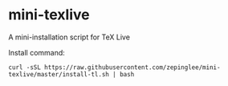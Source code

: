 # mini-texlive
A mini-installation script for TeX Live

Install command:
```
curl -sSL https://raw.githubusercontent.com/zepinglee/mini-texlive/master/install-tl.sh | bash
```
